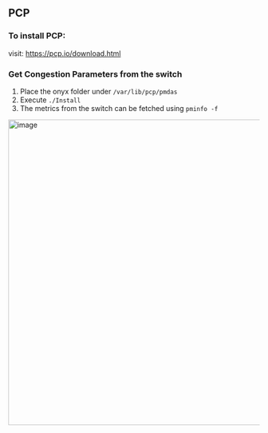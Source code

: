 ## PCP
### To install PCP:
visit: https://pcp.io/download.html

### Get Congestion Parameters from the switch
1. Place the onyx folder under `/var/lib/pcp/pmdas`
2. Execute `./Install`
3. The metrics from the switch can be fetched using `pminfo -f`
<img width="612" alt="image" src="https://github.com/niks16/iNet/assets/22795428/a5617c08-ca6e-4587-8f86-f24544740b3a">

